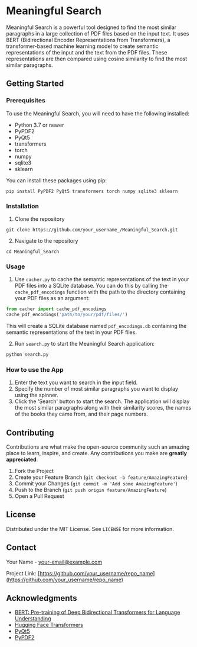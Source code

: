 # Meaningful Search

Meaningful Search is a powerful tool designed to find the most similar paragraphs in a large collection of PDF files based on the input text. It uses BERT (Bidirectional Encoder Representations from Transformers), a transformer-based machine learning model to create semantic representations of the input and the text from the PDF files. These representations are then compared using cosine similarity to find the most similar paragraphs.

## Getting Started

### Prerequisites

To use the Meaningful Search, you will need to have the following installed:

* Python 3.7 or newer
* PyPDF2
* PyQt5
* transformers
* torch
* numpy
* sqlite3
* sklearn

You can install these packages using pip:

```
pip install PyPDF2 PyQt5 transformers torch numpy sqlite3 sklearn
```

### Installation

1. Clone the repository
```
git clone https://github.com/your_username_/Meaningful_Search.git
```
2. Navigate to the repository
```
cd Meaningful_Search
```

### Usage

1. Use `cacher.py` to cache the semantic representations of the text in your PDF files into a SQLite database. You can do this by calling the `cache_pdf_encodings` function with the path to the directory containing your PDF files as an argument:
```python
from cacher import cache_pdf_encodings
cache_pdf_encodings('path/to/your/pdf/files/')
```
This will create a SQLite database named `pdf_encodings.db` containing the semantic representations of the text in your PDF files.

2. Run `search.py` to start the Meaningful Search application:
```python
python search.py
```

### How to use the App

1. Enter the text you want to search in the input field.
2. Specify the number of most similar paragraphs you want to display using the spinner.
3. Click the 'Search' button to start the search. The application will display the most similar paragraphs along with their similarity scores, the names of the books they came from, and their page numbers.

## Contributing

Contributions are what make the open-source community such an amazing place to learn, inspire, and create. Any contributions you make are **greatly appreciated**.

1. Fork the Project
2. Create your Feature Branch (`git checkout -b feature/AmazingFeature`)
3. Commit your Changes (`git commit -m 'Add some AmazingFeature'`)
4. Push to the Branch (`git push origin feature/AmazingFeature`)
5. Open a Pull Request

## License

Distributed under the MIT License. See `LICENSE` for more information.

## Contact

Your Name - [your-email@example.com](mailto:your-email@example.com)

Project Link: [https://github.com/your_username/repo_name](https://github.com/your_username/repo_name)

## Acknowledgments

* [BERT: Pre-training of Deep Bidirectional Transformers for Language Understanding](https://arxiv.org/abs/1810.04805)
* [Hugging Face Transformers](https://github.com/huggingface/transformers)
* [PyQt5](https://www.riverbankcomputing.com/software/pyqt/intro)
* [PyPDF2](https://github.com/mstamy2/PyPDF2)
